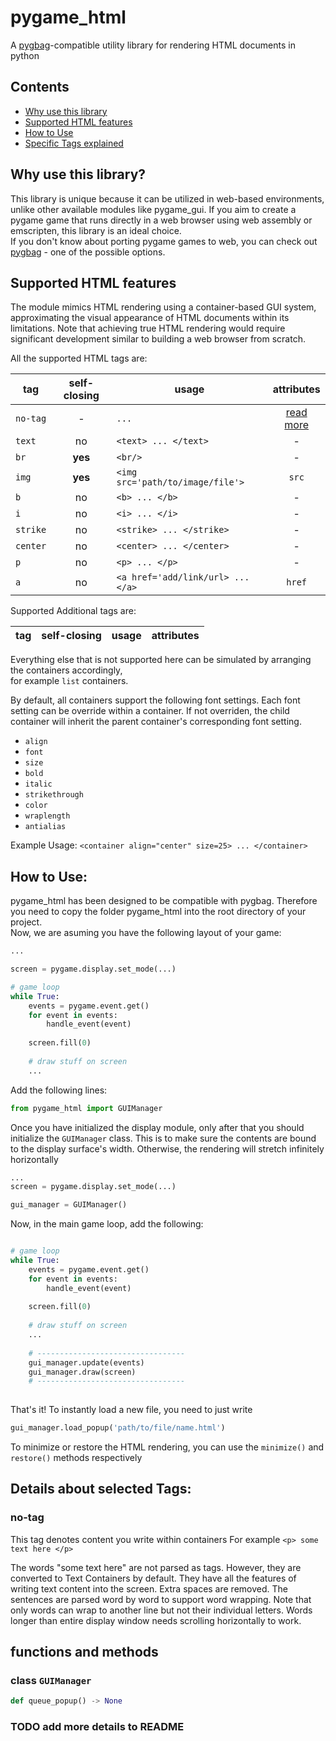 # pygame_html

A [pygbag](https://github.com/pygame-web/pygbag)-compatible utility library for rendering HTML documents in python

## Contents

- [Why use this library](#why-use-this-library)
- [Supported HTML features](#supported-html-features)
- [How to Use](#how-to-use)
- [Specific Tags explained](#details-about-selected-tags)

## Why use this library?

This library is unique because it can be utilized in web-based environments, unlike other available modules like pygame_gui. 
If you aim to create a pygame game that runs directly in a web browser using web assembly or emscripten, 
this library is an ideal choice. <br> 
If you don't know about porting pygame games to web, you can check out [pygbag](https://github.com/pygame-web/pygbag) - one of the possible options.

## Supported HTML features

The module mimics HTML rendering using a container-based GUI system,
approximating the visual appearance of HTML documents within its limitations.
Note that achieving true HTML rendering would require significant development similar
to building a web browser from scratch.

All the supported HTML tags are:

| tag      | self-closing | usage                             |      attributes      |
|----------|:------------:|-----------------------------------|:--------------------:|
| `no-tag` |      -       | `...`                             | [read more](#no-tag) |
| `text`   |      no      | `<text> ... </text>`              |          -           |
| `br`     |   **yes**    | `<br/>`                           |          -           |
| `img`    |   **yes**    | `<img src='path/to/image/file'>`  |        `src`         |
| `b`      |      no      | `<b> ... </b>`                    |          -           |
| `i`      |      no      | `<i> ... </i>`                    |          -           |
| `strike` |      no      | `<strike> ... </strike>`          |          -           |
| `center` |      no      | `<center> ... </center>`          |          -           |
| `p`      |      no      | `<p> ... </p>`                    |          -           |
| `a`      |      no      | `<a href='add/link/url> ... </a>` |        `href`        |

Supported Additional tags are:

| tag      | self-closing | usage                             |  attributes   |
|----------|:------------:|-----------------------------------|:-------------:|

Everything else that is not supported here can be simulated by arranging the containers accordingly,<br>
for example `list` containers.

By default, all containers support the following font settings. Each font setting can be override within
a container. If not overriden, the child container will inherit the parent container's corresponding font setting.

- `align`
- `font`
- `size`
- `bold`
- `italic`
- `strikethrough`
- `color`
- `wraplength`
- `antialias`

Example Usage: `<container align="center" size=25> ... </container>`

## How to Use:

pygame_html has been designed to be compatible with pygbag. Therefore you need to copy the folder pygame_html
into the root directory of your project. <br>
Now, we are asuming you have the following layout of your game:

```python
...

screen = pygame.display.set_mode(...)

# game loop
while True:
    events = pygame.event.get()
    for event in events:
        handle_event(event)
    
    screen.fill(0)
    
    # draw stuff on screen
    ...

```

Add the following lines:

```python
from pygame_html import GUIManager
```

Once you have initialized the display module, only after that you should initialize the
`GUIManager` class. This is to make sure the contents are bound to the display surface's width.
Otherwise, the rendering will stretch infinitely horizontally

```python
...
screen = pygame.display.set_mode(...)

gui_manager = GUIManager()
```

Now, in the main game loop, add the following:

```python

# game loop
while True:
    events = pygame.event.get()
    for event in events:
        handle_event(event)
    
    screen.fill(0)
    
    # draw stuff on screen
    ...
    
    # ---------------------------------
    gui_manager.update(events)
    gui_manager.draw(screen)
    # ---------------------------------
    
```

That's it!
To instantly load a new file, you need to just write
```python
gui_manager.load_popup('path/to/file/name.html')
```

To minimize or restore the HTML rendering, you can use the
`minimize()` and `restore()` methods respectively

## Details about selected Tags:
### no-tag
This tag denotes content you write within containers
For example
`<p> some text here </p>`

The words "some text here" are not parsed as tags. However, they are converted to Text Containers
by default. They have all the features of writing text content into the screen. Extra spaces are removed.
The sentences are parsed word by word to support word wrapping. Note that only words can wrap to another line
but not their individual letters. Words longer than entire display window needs scrolling horizontally
to work.

### 

## functions and methods
### class `GUIManager`

```python
def queue_popup() -> None
```

### TODO add more details to README
